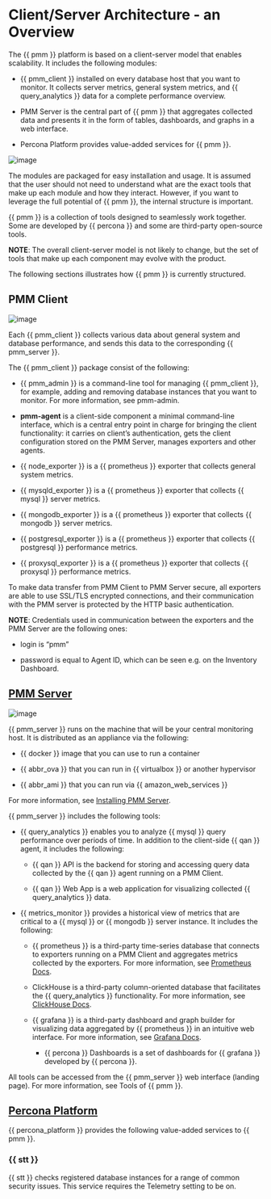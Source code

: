 # Client/Server Architecture - an Overview

The {{ pmm }} platform is based on a client-server model that enables scalability.
It includes the following modules:

* {{ pmm_client }} installed on every database host that you want to monitor.
It collects server metrics, general system metrics, and {{ query_analytics }} data for a complete performance overview.

* PMM Server is the central part of {{ pmm }} that aggregates collected data
and presents it in the form of tables, dashboards, and graphs in a web
interface.

* Percona Platform provides value-added services for {{ pmm }}.

![image](/_images/diagram.pmm.client-server-platform.png)

The modules are packaged for easy installation and usage. It is assumed that
the user should not need to understand what are the exact tools that make up
each module and how they interact. However, if you want to leverage the full
potential of {{ pmm }}, the internal structure is important.

{{ pmm }} is a collection of tools designed to seamlessly work together.  Some are
developed by {{ percona }} and some are third-party open-source tools.

**NOTE**: The overall client-server model is not likely to change, but the set
of tools that make up each component may evolve with the product.

The following sections illustrates how {{ pmm }} is currently structured.

## PMM Client

![image](/_images/diagram.pmm.client-architecture.png)

Each {{ pmm_client }} collects various data about general system and database
performance, and sends this data to the corresponding {{ pmm_server }}.

The {{ pmm_client }} package consist of the following:


* {{ pmm_admin }} is a command-line tool for managing {{ pmm_client }},
for example, adding and removing database instances
that you want to monitor.
For more information, see pmm-admin.


* **pmm-agent** is a client-side component a minimal command-line interface,
which is a central entry point in charge for bringing the client
functionality: it carries on client’s authentication, gets the client
configuration stored on the PMM Server, manages exporters and other agents.


* {{ node_exporter }} is a {{ prometheus }} exporter that collects general system
metrics.


* {{ mysqld_exporter }} is a {{ prometheus }} exporter that collects {{ mysql }} server
metrics.


* {{ mongodb_exporter }} is a {{ prometheus }} exporter that collects {{ mongodb }} server
metrics.


* {{ postgresql_exporter }} is a {{ prometheus }} exporter that collects {{ postgresql }}
performance metrics.


* {{ proxysql_exporter }} is a {{ prometheus }} exporter that collects {{ proxysql }}
performance metrics.

To make data transfer from PMM Client to PMM Server secure, all exporters are
able to use SSL/TLS encrypted connections, and their communication with the PMM
server is protected by the HTTP basic authentication.

**NOTE**: Credentials used in communication between the exporters and the PMM
Server are the following ones:


* login is “pmm”


* password is equal to Agent ID, which can be seen e.g. on the Inventory
Dashboard.

## [PMM Server](#pmm-server)



![image](/_images/diagram.pmm.server-architecture.png)

{{ pmm_server }} runs on the machine that will be your central monitoring host.
It is distributed as an appliance via the following:


* {{ docker }} image that you can use to run a container


* {{ abbr_ova }} that you can run in {{ virtualbox }} or another
hypervisor


* {{ abbr_ami }} that you can run via {{ amazon_web_services }}

For more information, see [Installing PMM Server](https://www.percona.com/doc/percona-monitoring-and-management/2.x/install/index-server.html).

{{ pmm_server }} includes the following tools:


* {{ query_analytics }} enables you to analyze {{ mysql }} query performance over periods of
time. In addition to the client-side {{ qan }} agent, it includes the following:


    * {{ qan }} API is the backend for storing and accessing query data collected by
the {{ qan }} agent running on a PMM Client.


    * {{ qan }} Web App is a web application for visualizing collected {{ query_analytics }}
data.


* {{ metrics_monitor }} provides a historical view of metrics
that are critical to a {{ mysql }} or {{ mongodb }} server instance.
It includes the following:


    * {{ prometheus }} is a third-party time-series database that connects to
exporters running on a PMM Client and aggregates metrics collected by
the exporters.  For more information, see [Prometheus Docs](https://prometheus.io/docs/introduction/overview/).


    * ClickHouse is a third-party column-oriented database that facilitates
the {{ query_analytics }} functionality. For more information, see
[ClickHouse Docs](https://clickhouse.yandex/).


    * {{ grafana }} is a third-party dashboard and graph builder for visualizing data
aggregated by {{ prometheus }} in an intuitive web interface.  For more
information, see [Grafana Docs](http://docs.grafana.org/).


        * {{ percona }} Dashboards is a set of dashboards for {{ grafana }} developed by
{{ percona }}.

All tools can be accessed from the {{ pmm_server }} web interface (landing page).
For more information, see Tools of {{ pmm }}.

## [Percona Platform](architecture.md#percona-platform)

{{ percona_platform }} provides the following value-added services to {{ pmm }}.

### {{ stt }}

{{ stt }} checks registered database instances for a range of common security issues.
This service requires the Telemetry setting to be on.
